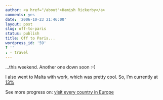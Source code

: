 ```yaml
---
author: <a href="/about">Hamish Rickerby</a>
comments: yes
date: '2006-10-23 21:46:00'
layout: post
slug: off-to-paris
status: publish
title: Off to Paris...
wordpress_id: '59'
? ''
: - travel
---
```


<div><div><p>...this weekend.  Another one down soon :-)</p>	<p>I also went to Malta with work, which was pretty cool.  So, I&#8217;m currently at <a href="http://www.listsofbests.com/list/7915/compare/rickerbh">13%</a></p></div><div>See more progress on: <a href="http://www.43things.com/people/progress/rickerbh?on=2120340">visit every country in Europe</a></div></div>